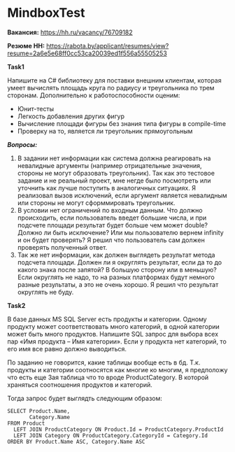 # MindboxTest

**Вакансия:** https://hh.ru/vacancy/76709182

**Резюме HH:** https://rabota.by/applicant/resumes/view?resume=2a6e5e68ff0cc53ca20039ed1f556a55505253

**Task1**

Напишите на C# библиотеку для поставки внешним клиентам, которая умеет вычислять площадь круга по радиусу и треугольника по трем сторонам. Дополнительно к работоспособности оценим:
*  Юнит-тесты
*  Легкость добавления других фигур
*  Вычисление площади фигуры без знания типа фигуры в compile-time
*  Проверку на то, является ли треугольник прямоугольным

***Вопросы:***
1. В задании нет информации как система должна реагировать на невалидные аргументы (например отрицательные значения, стороны не могут образовать треугольник). Так как это тестовое задание и не реальный проект, мне негде было посмотреть или уточнить как лучше поступить в аналогичных ситуациях. Я реализовал вызов исключений, если аргумент является невалидным или стороны не могут сформмировать треугольник.
2. В условии нет ограничений по входным данным. Что должно происходить, если пользователь введет большие числа, и при подсчете площади результат будет больше чем может double? Должно ли быть исключение? Или мы пользователю вернем infinity и он будет проверять? Я решил что пользователь сам должен проверять полученный ответ.
3. Так же нет информации, как должен выглядеть результат метода подсчета площади. Должен ли я округлять результат, если да то до какого знака после запятой? В большую сторону или в меньшую? Если округлять не надо, то на разных платформах будут немного разные результаты, а это не очень хорошо. Я решил что результат округлять не буду.


**Task2**

В базе данных MS SQL Server есть продукты и категории. Одному продукту может соответствовать много категорий, в одной категории может быть много продуктов. Напишите SQL запрос для выбора всех пар «Имя продукта – Имя категории». Если у продукта нет категорий, то его имя все равно должно выводиться.

По заданию не говорится, какие таблицы вообще есть в бд. Т.к. продукты и категории соотносятся как многие ко многим, я предположу что есть еще 3ая таблица что то вроде ProductCategory. В которой храняться соотношения продуктов и категорий. 

Тогда запрос будет выглядть следующим образом:

```
SELECT Product.Name,
       Category.Name
FROM Product
  LEFT JOIN ProductCategory ON Product.Id = ProductCategory.ProductId
  LEFT JOIN Category ON ProductCategory.CategoryId = Category.Id
ORDER BY Product.Name ASC, Category.Name ASC
```
